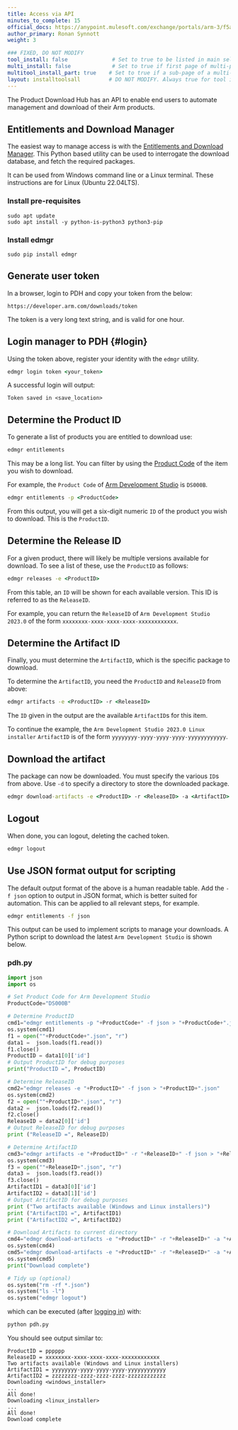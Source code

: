```yaml
---
title: Access via API
minutes_to_complete: 15
official_docs: https://anypoint.mulesoft.com/exchange/portals/arm-3/f5af04c7-2f93-4d1e-8355-a60625973e1f/product-entitlement-customer-experience-api/
author_primary: Ronan Synnott
weight: 3    

### FIXED, DO NOT MODIFY
tool_install: false              # Set to true to be listed in main selection page, else false
multi_install: false             # Set to true if first page of multi-page article, else false
multitool_install_part: true    # Set to true if a sub-page of a multi-page article, else false
layout: installtoolsall         # DO NOT MODIFY. Always true for tool install articles
---
```

The Product Download Hub has an API to enable end users to automate management and download of their Arm products.

## Entitlements and Download Manager

The easiest way to manage access is with the [Entitlements and Download Manager](https://pypi.org/project/edmgr/). This Python based utility can be used to interrogate the download database, and fetch the required packages.

It can be used from Windows command line or a Linux terminal. These instructions are for Linux (Ubuntu 22.04LTS).

### Install pre-requisites
```command
sudo apt update
sudo apt install -y python-is-python3 python3-pip
```
### Install edmgr
```command
sudo pip install edmgr
```
## Generate user token
In a browser, login to PDH and copy your token from the below:
```url
https://developer.arm.com/downloads/token
```
The token is a very long text string, and is valid for one hour.

## Login manager to PDH {#login}

Using the token above, register your identity with the `edmgr` utility.
```cmd
edmgr login token <your_token>
```
A successful login will output:
```output
Token saved in <save_location>
```

## Determine the Product ID

To generate a list of products you are entitled to download use:
```cmd
edmgr entitlements
```
This may be a long list. You can filter by using the [Product Code](https://developer.arm.com/downloads/product-code-mappings) of the item you wish to download.

For example, the `Product Code` of [Arm Development Studio](https://developer.arm.com/Tools%20and%20Software/Arm%20Development%20Studio) is `DS000B`.

```cmd
edmgr entitlements -p <ProductCode>
```

From this output, you will get a six-digit numeric `ID` of the product you wish to download. This is the `ProductID`.

## Determine the Release ID

For a given product, there will likely be multiple versions available for download. To see a list of these, use the `ProductID` as follows:
```cmd
edmgr releases -e <ProductID>
```
From this table, an `ID` will be shown for each available version. This ID is referred to as the `ReleaseID`.

For example, you can return the `ReleaseID` of `Arm Development Studio 2023.0` of the form `xxxxxxxx-xxxx-xxxx-xxxx-xxxxxxxxxxxx`.

## Determine the Artifact ID

Finally, you must determine the `ArtifactID`, which is the specific package to download.

To determine the `ArtifactID`, you need the `ProductID` and `ReleaseID` from above:
```cmd
edmgr artifacts -e <ProductID> -r <ReleaseID>
```
The `ID` given in the output are the available `ArtifactID`s for this item.

To continue the example, the `Arm Development Studio 2023.0 Linux installer` `ArtifactID` is of the form `yyyyyyyy-yyyy-yyyy-yyyy-yyyyyyyyyyyy`.

## Download the artifact

The package can now be downloaded. You must specify the various `ID`s from above. Use `-d` to specify a directory to store the downloaded package.
```cmd
edmgr download-artifacts -e <ProductID> -r <ReleaseID> -a <ArtifactID> -d <directory>
```
## Logout

When done, you can logout, deleting the cached token.
```cmd
edmgr logout
```

## Use JSON format output for scripting

The default output format of the above is a human readable table. Add the `-f json` option to output in JSON format, which is better suited for automation. This can be applied to all relevant steps, for example.
```cmd
edmgr entitlements -f json
```
This output can be used to implement scripts to manage your downloads. A Python script to download the latest `Arm Development Studio` is shown below.

### pdh.py

```python
import json
import os

# Set Product Code for Arm Development Studio
ProductCode="DS000B"

# Determine ProductID
cmd1="edmgr entitlements -p "+ProductCode+" -f json > "+ProductCode+".json"
os.system(cmd1)
f1 = open(""+ProductCode+".json", "r")
data1 =  json.loads(f1.read())
f1.close()
ProductID = data1[0]['id']
# Output ProductID for debug purposes
print("ProductID =", ProductID)

# Determine ReleaseID
cmd2="edmgr releases -e "+ProductID+" -f json > "+ProductID+".json"
os.system(cmd2)
f2 = open(""+ProductID+".json", "r")
data2 =  json.loads(f2.read())
f2.close()
ReleaseID = data2[0]['id']
# Output ReleaseID for debug purposes
print ("ReleaseID =", ReleaseID)

# Determine ArtifactID
cmd3="edmgr artifacts -e "+ProductID+" -r "+ReleaseID+" -f json > "+ReleaseID+".json"
os.system(cmd3)
f3 = open(""+ReleaseID+".json", "r")
data3 =  json.loads(f3.read())
f3.close()
ArtifactID1 = data3[0]['id']
ArtifactID2 = data3[1]['id']
# Output ArtifactID for debug purposes
print ("Two artifacts available (Windows and Linux installers)")
print ("ArtifactID1 =", ArtifactID1)
print ("ArtifactID2 =", ArtifactID2)

# Download Artifacts to current directory
cmd4="edmgr download-artifacts -e "+ProductID+" -r "+ReleaseID+" -a "+ArtifactID1+" -d ."
os.system(cmd4)
cmd5="edmgr download-artifacts -e "+ProductID+" -r "+ReleaseID+" -a "+ArtifactID2+" -d ."
os.system(cmd5)
print("Download complete")

# Tidy up (optional)
os.system("rm -rf *.json")
os.system("ls -l")
os.system("edmgr logout")
```
which can be executed (after [logging in](#login)) with:
```cmd
python pdh.py
```
You should see output similar to:
```output
ProductID = pppppp
ReleaseID = xxxxxxxx-xxxx-xxxx-xxxx-xxxxxxxxxxxx
Two artifacts available (Windows and Linux installers)
ArtifactID1 = yyyyyyyy-yyyy-yyyy-yyyy-yyyyyyyyyyyy
ArtifactID2 = zzzzzzzz-zzzz-zzzz-zzzz-zzzzzzzzzzzz
Downloading <windows_installer>
...
All done!
Downloading <linux_installer>
...
All done!
Download complete
```
